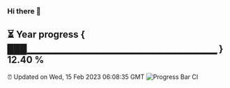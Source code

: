 ### Hi there 👋
⏳ Year progress { ███▁▁▁▁▁▁▁▁▁▁▁▁▁▁▁▁▁▁▁▁▁▁▁▁▁▁▁ } 12.40 %
---
⏰ Updated on Wed, 15 Feb 2023 06:08:35 GMT
![Progress Bar CI](https://github.com/Moyi321/Moyi321/workflows/Progress%20Bar%20CI/badge.svg)
